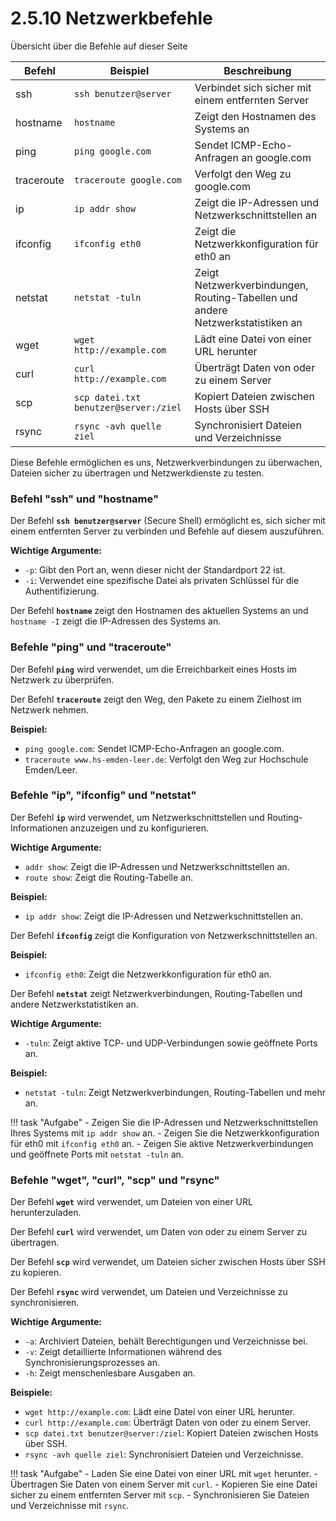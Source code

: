 # 2.5.10 Netzwerkbefehle

Übersicht über die Befehle auf dieser Seite

| Befehl    | Beispiel | Beschreibung |
|-----------|----------|--------------|
| ssh       | `ssh benutzer@server` | Verbindet sich sicher mit einem entfernten Server |
| hostname  | `hostname` | Zeigt den Hostnamen des Systems an |
| ping      | `ping google.com` | Sendet ICMP-Echo-Anfragen an google.com |
| traceroute| `traceroute google.com` | Verfolgt den Weg zu google.com |
| ip        | `ip addr show` | Zeigt die IP-Adressen und Netzwerkschnittstellen an |
| ifconfig  | `ifconfig eth0` | Zeigt die Netzwerkkonfiguration für eth0 an |
| netstat   | `netstat -tuln` | Zeigt Netzwerkverbindungen, Routing-Tabellen und andere Netzwerkstatistiken an |
| wget      | `wget http://example.com` | Lädt eine Datei von einer URL herunter |
| curl      | `curl http://example.com` | Überträgt Daten von oder zu einem Server |
| scp       | `scp datei.txt benutzer@server:/ziel` | Kopiert Dateien zwischen Hosts über SSH |
| rsync     | `rsync -avh quelle ziel` | Synchronisiert Dateien und Verzeichnisse |

Diese Befehle ermöglichen es uns, Netzwerkverbindungen zu überwachen, Dateien sicher zu übertragen und Netzwerkdienste zu testen. 

### Befehl "**ssh**" und "**hostname**"

Der Befehl **`ssh benutzer@server`** (Secure Shell) ermöglicht es, sich sicher mit einem entfernten Server zu verbinden und Befehle auf diesem auszuführen. 

**Wichtige Argumente:**

- `-p`: Gibt den Port an, wenn dieser nicht der Standardport 22 ist.
- `-i`: Verwendet eine spezifische Datei als privaten Schlüssel für die Authentifizierung.

Der Befehl **`hostname`** zeigt den Hostnamen des aktuellen Systems an und `hostname -I` zeigt die IP-Adressen des Systems an.



### Befehle "**ping**" und "**traceroute**"

Der Befehl **`ping`** wird verwendet, um die Erreichbarkeit eines Hosts im Netzwerk zu überprüfen.

Der Befehl **`traceroute`** zeigt den Weg, den Pakete zu einem Zielhost im Netzwerk nehmen.

**Beispiel:**
- `ping google.com`: Sendet ICMP-Echo-Anfragen an google.com.
- `traceroute www.hs-emden-leer.de`: Verfolgt den Weg zur Hochschule Emden/Leer.


### Befehle "**ip**", "**ifconfig**" und "**netstat**"

Der Befehl **`ip`** wird verwendet, um Netzwerkschnittstellen und Routing-Informationen anzuzeigen und zu konfigurieren.

**Wichtige Argumente:**

- `addr show`: Zeigt die IP-Adressen und Netzwerkschnittstellen an.
- `route show`: Zeigt die Routing-Tabelle an.

**Beispiel:**

- `ip addr show`: Zeigt die IP-Adressen und Netzwerkschnittstellen an.

Der Befehl **`ifconfig`** zeigt die Konfiguration von Netzwerkschnittstellen an.

**Beispiel:**

- `ifconfig eth0`: Zeigt die Netzwerkkonfiguration für eth0 an.

Der Befehl **`netstat`** zeigt Netzwerkverbindungen, Routing-Tabellen und andere Netzwerkstatistiken an.

**Wichtige Argumente:**

- `-tuln`: Zeigt aktive TCP- und UDP-Verbindungen sowie geöffnete Ports an.

**Beispiel:**

- `netstat -tuln`: Zeigt Netzwerkverbindungen, Routing-Tabellen und mehr an.

!!! task "Aufgabe"
    - Zeigen Sie die IP-Adressen und Netzwerkschnittstellen Ihres Systems mit `ip addr show` an.
    - Zeigen Sie die Netzwerkkonfiguration für eth0 mit `ifconfig eth0` an.
    - Zeigen Sie aktive Netzwerkverbindungen und geöffnete Ports mit `netstat -tuln` an.

### Befehle "**wget**", "**curl**", "**scp**" und "**rsync**"

Der Befehl **`wget`** wird verwendet, um Dateien von einer URL herunterzuladen.

Der Befehl **`curl`** wird verwendet, um Daten von oder zu einem Server zu übertragen.

Der Befehl **`scp`** wird verwendet, um Dateien sicher zwischen Hosts über SSH zu kopieren.

Der Befehl **`rsync`** wird verwendet, um Dateien und Verzeichnisse zu synchronisieren.

**Wichtige Argumente:**

- `-a`: Archiviert Dateien, behält Berechtigungen und Verzeichnisse bei.
- `-v`: Zeigt detaillierte Informationen während des Synchronisierungsprozesses an.
- `-h`: Zeigt menschenlesbare Ausgaben an.


**Beispiele:**

- `wget http://example.com`: Lädt eine Datei von einer URL herunter.
- `curl http://example.com`: Überträgt Daten von oder zu einem Server.
- `scp datei.txt benutzer@server:/ziel`: Kopiert Dateien zwischen Hosts über SSH.
- `rsync -avh quelle ziel`: Synchronisiert Dateien und Verzeichnisse.

!!! task "Aufgabe"
    - Laden Sie eine Datei von einer URL mit `wget` herunter.
    - Übertragen Sie Daten von einem Server mit `curl`.
    - Kopieren Sie eine Datei sicher zu einem entfernten Server mit `scp`.
    - Synchronisieren Sie Dateien und Verzeichnisse mit `rsync`.

